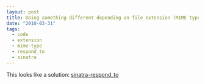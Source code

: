 ```yaml
---
layout: post
title: Doing something different depending on file extension (MIME type) in Sinatra
date: "2010-03-31"
tags:
  - code
  - extension
  - mime-type
  - respond_to
  - sinatra
---
```


This looks like a solution: <a href='http://github.com/cehoffman/sinatra-respond_to'>sinatra-respond_to</a>
